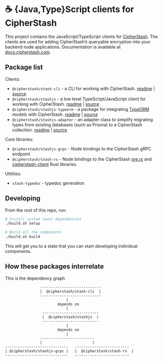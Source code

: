 # ☕ {Java,Type}Script clients for CipherStash

This project contains the JavaScript/TypeScript clients for [CipherStash](https://cipherstash.com). 
The clients are used for adding CipherStash’s queryable encryption into your backend node applications.
Documentation is available at [docs.cipherstash.com](https://docs.cipherstash.com).

## Package list

Clients:

- `@cipherstash/stash-cli` - a CLI for working with CipherStash. [readme](./packages/stash-cli/README.md) | [source](./packages/stash-cli)
- `@cipherstash/stashjs` - a low level TypeScript/JavaScript client for working with CipherStash. [readme](./packages/stashjs/README.md) | [source](./packages/stashjs)
- `@cipherstash/stashjs-typeorm` - a package for integrating [TypeORM](https://typeorm.io/) models with CipherStash. [readme](./packages/stashjs-typeorm/README.md) | [source](./packages/stashjs-typeorm)
- `@cipherstash/stashjs-adapter` - an adapter class to simplify migrating types from existing databases (such as Prisma) to a CipherStash collection. [readme](./packages/stashjs-adapter/README.md) | [source](./packages/stashjs-adapter)

Core libraries:

- `@cipherstash/stashjs-grpc` - Node bindings to the CipherStash gRPC endpoint
- `@cipherstash/stash-rs` - Node bindings to the CipherStash [ore.rs](https://github.com/cipherstash/ore.rs) and [cipherstash-client](https://github.com/cipherstash/cipherstash-rs) Rust libraries.

Utilities:

- `stash-typedoc` - typedoc generation

## Developing

From the root of this repo, run:

```bash
# Install system level dependencies
./build.sh setup

# Build all the components
./build.sh build
```

This will get you to a state that you can start developing individual components.

## How these packages interrelate

This is the dependency graph

```
                ----------------------------
                |  @cipherstash/stash-cli  |
                ----------------------------
                            |
                        depends on
                            |
                 --------------------------
                 |  @cipherstash/stashjs  |
                 --------------------------
                            |
                        depends on
                            |
                -------------------------
                |                       |
-----------------------------   -------------------------
| @cipherstash/stashjs-grpc |   |  @cipherstash/stash-rs  |
-----------------------------   -------------------------
```
